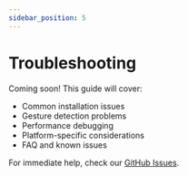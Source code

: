 ```yaml
---
sidebar_position: 5
---
```


# Troubleshooting

Coming soon! This guide will cover:

- Common installation issues
- Gesture detection problems  
- Performance debugging
- Platform-specific considerations
- FAQ and known issues

For immediate help, check our [GitHub Issues](https://github.com/yourusername/react-native-multidrawer/issues).